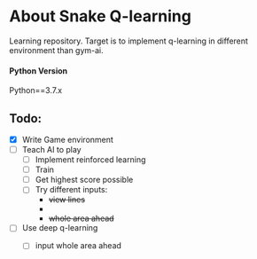 # About Snake Q-learning
Learning repository.
Target is to implement q-learning in different environment than gym-ai.


#### Python Version

Python==3.7.x

## Todo:
- [x] Write Game environment
- [ ] Teach AI to play
	- [ ] Implement reinforced learning
	- [ ] Train 
	- [ ] Get highest score possible
	- [ ] Try different inputs:
	    * ~~view lines~~
	    * 
	    * ~~whole area ahead~~
 
- [ ] Use deep q-learning
    - [ ] input whole area ahead
    
